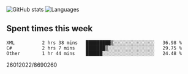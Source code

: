 ![GitHub stats](https://github-readme-stats.vercel.app/api?username=emipa606&theme=github_dark&show_icons=true) 
![Languages](https://github-readme-stats.vercel.app/api/top-langs/?username=emipa606&theme=github_dark&layout=compact)

## Spent times this week
<!--START_SECTION:waka-->

```text
XML          2 hrs 38 mins   █████████▒░░░░░░░░░░░░░░░   36.98 %
C#           2 hrs 7 mins    ███████▒░░░░░░░░░░░░░░░░░   29.75 %
Other        1 hr 44 mins    ██████░░░░░░░░░░░░░░░░░░░   24.48 %
```

<!--END_SECTION:waka-->


26012022/8690260
